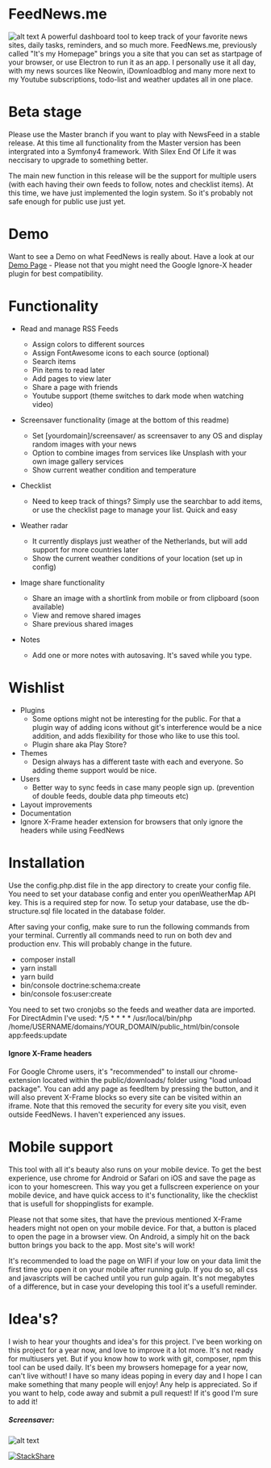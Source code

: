#  FeedNews.me
![alt text](https://pvd.onl/oy59sb.jpg)
A powerful dashboard tool to keep track of your favorite news sites, daily tasks, reminders, and so much more. FeedNews.me, previously called "It's my Homepage" brings you a site that you can set as startpage of your browser, or use Electron to run it as an app. I personally use it all day, with my news sources like Neowin, iDownloadblog and many more next to my Youtube subscriptions, todo-list and weather updates all in one place.

# Beta stage
Please use the Master branch if you want to play with NewsFeed in a stable release. At this time all functionality from the Master version has been intergrated into a Symfony4 framework. With Silex End Of Life it was neccisary to upgrade to something better. 

The main new function in this release will be the support for multiple users (with each having their own feeds to follow, notes and checklist items). At this time, we have just implemented the login system. So it's probably not safe enough for public use just yet. 

# Demo
Want to see a Demo on what FeedNews is really about. Have a look at our [Demo Page](http://demo.feednews.me) - Please not that you might need the Google Ignore-X header plugin for best compatibility. 

# Functionality
- Read and manage RSS Feeds
    - Assign colors to different sources
    - Assign FontAwesome icons to each source (optional)
    - Search items
    - Pin items to read later
    - Add pages to view later
    - Share a page with friends
    - Youtube support (theme switches to dark mode when watching video)
    
- Screensaver functionality (image at the bottom of this readme)
    - Set [yourdomain]/screensaver/ as screensaver to any OS and display random images with your news
    - Option to combine images from services like Unsplash with your own image gallery services
    - Show current weather condition and temperature
    
- Checklist
    - Need to keep track of things? Simply use the searchbar to add items, or use the checklist page to manage your list. Quick and easy
    
- Weather radar
    - It currently displays just weather of the Netherlands, but  will add support for more countries later
    - Show the current weather conditions of your location (set up in config)
    
- Image share functionality
    - Share an image with a shortlink from mobile or from clipboard (soon available)
    - View and remove shared images
    - Share previous shared images
    
- Notes
    - Add one or more notes with autosaving. It's saved while you type.
    
    
# Wishlist
- Plugins
    - Some options might not be interesting for the public. For that a plugin way of adding icons without git's interference would be a nice addition, and adds flexibility for those who like to use this tool.
    - Plugin share aka Play Store?
- Themes
    - Design always has a different taste with each and everyone. So adding theme support would be nice.
- Users
    - Better way to sync feeds in case many people sign up. (prevention of double feeds, double data php timeouts etc)
- Layout improvements
- Documentation
- Ignore X-Frame header extension for browsers that only ignore the headers while using FeedNews

# Installation
Use the config.php.dist file in the app directory to create your config file. You need to set your database config and enter you openWeatherMap API key. This is a required step for now. To setup your database, use the db-structure.sql file located in the database folder.

After saving your config, make sure to run the following commands from your terminal. Currently all commands need to run on both dev and production env. This will probably change in the future.

- composer install
- yarn install
- yarn build
- bin/console doctrine:schema:create
- bin/console fos:user:create

You need to set two cronjobs so the feeds and weather data are imported. For DirectAdmin I've used:
*/5	*	*	*	*	/usr/local/bin/php /home/USERNAME/domains/YOUR_DOMAIN/public_html/bin/console app:feeds:update

#### Ignore X-Frame headers
For Google Chrome users, it's "recommended" to install our chrome-extension located within the public/downloads/ folder using "load unload package". You can add any page as feedItem by pressing the button, and it will also prevent X-Frame blocks so every site can be visited within an iframe. Note that this removed the security for every site you visit, even outside FeedNews. I haven't experienced any issues.

# Mobile support
This tool with all it's beauty also runs on your mobile device. To get the best experience, use chrome for Android or Safari on iOS and save the page as icon to your homescreen. This way you get a fullscreen experience on your mobile device, and have quick access to it's functionality, like the checklist that is usefull for shoppinglists for example.

Please not that some sites, that have the previous mentioned X-Frame headers might not open on your mobile device. For that, a button is placed to open the page in a browser view. On Android, a simply hit on the back button brings you back to the app. Most site's will work!

It's recommended to load the page on WIFI if your low on your data limit the first time you open it on your mobile after running gulp. If you do so, all css and javascripts will be cached until you run gulp again. It's not megabytes of a difference, but in case your developing this tool it's a usefull reminder.

# Idea's?
I wish to hear your thoughts and idea's for this project. I've been working on this project for a year now, and love to improve it a lot more. It's not ready for multiusers yet. But if you know how to work with git, composer, npm this tool can be used daily. It's been my browsers homepage for a year now, can't live without! I have so many ideas poping in every day and I hope I can make something that many people will enjoy! Any help is appreciated. So if you want to help, code away and submit a pull request! If it's good I'm sure to add it!


##### Screensaver:
![alt text](https://pvd.onl/oy59zz.jpg)



[![StackShare](https://img.shields.io/badge/tech-stack-0690fa.svg?style=flat)](https://stackshare.io/webstylecenter/homepage)

